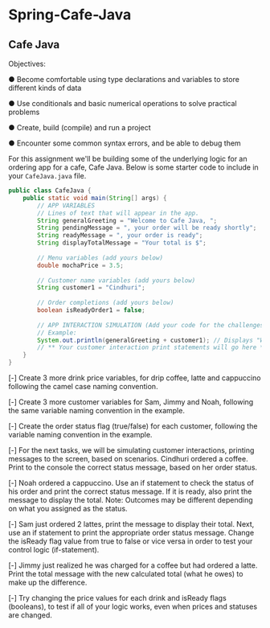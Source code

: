 # Spring-Cafe-Java

## Cafe Java

Objectives:

● Become comfortable using type declarations and variables to store different kinds of data

● Use conditionals and basic numerical operations to solve practical problems

● Create, build (compile) and run a project

● Encounter some common syntax errors, and be able to debug them

For this assignment we'll be building some of the underlying logic for an ordering app for a cafe, Cafe Java. 
Below is some starter code to include in your `CafeJava.java` file.

```java
public class CafeJava {
    public static void main(String[] args) {
        // APP VARIABLES
        // Lines of text that will appear in the app. 
        String generalGreeting = "Welcome to Cafe Java, ";
        String pendingMessage = ", your order will be ready shortly";
        String readyMessage = ", your order is ready";
        String displayTotalMessage = "Your total is $";
        
        // Menu variables (add yours below)
        double mochaPrice = 3.5;
    
        // Customer name variables (add yours below)
        String customer1 = "Cindhuri";
    
        // Order completions (add yours below)
        boolean isReadyOrder1 = false;
    
        // APP INTERACTION SIMULATION (Add your code for the challenges below)
        // Example:
        System.out.println(generalGreeting + customer1); // Displays "Welcome to Cafe Java, Cindhuri"
    	// ** Your customer interaction print statements will go here ** //
    }
}
```

[-] Create 3 more drink price variables, for drip coffee, latte and cappuccino following the camel case naming convention.

[-] Create 3 more customer variables for Sam, Jimmy and Noah, following the same variable naming convention in the example.

[-] Create the order status flag (true/false) for each customer, following the variable naming convention in the example.

[-] For the next tasks, we will be simulating customer interactions, printing messages to the screen, based on scenarios. Cindhuri ordered a coffee. Print to the console the correct status message, based on her order status.

[-] Noah ordered a cappuccino. Use an if statement to check the status of his order and print the correct status message. If it is ready, also print the message to display the total. Note: Outcomes may be different depending on what you assigned as the status.

[-] Sam just ordered 2 lattes, print the message to display their total. Next, use an if statement to print the appropriate order status message. Change the isReady flag value from true to false or vice versa in order to test your control logic (if-statement).

[-] Jimmy just realized he was charged for a coffee but had ordered a latte. Print the total message with the new calculated total (what he owes) to make up the difference.

[-] Try changing the price values for each drink and isReady flags (booleans), to test if all of your logic works, even when prices and statuses are changed.
